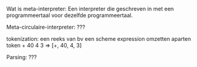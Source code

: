 
Wat is meta-interpreter: Een interpreter die geschreven in met een programmeertaal voor dezelfde programmeertaal.

Meta-circulaire-interpreter: ???

tokenization: een reeks van bv een scheme expression omzetten aparten token 
    + 40 4 3 => \[+, 40, 4, 3]

Parsing: ???

